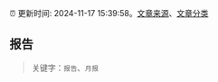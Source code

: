 :alarm_clock: 更新时间: 2024-11-17 15:39:58。[文章来源](/README.md)、[文章分类](/TAGS.md)

## 报告


> 关键字：`报告`、`月报`



